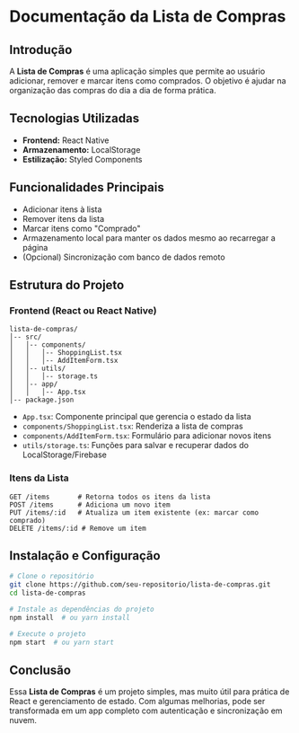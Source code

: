 # Documentação da Lista de Compras

## Introdução
A **Lista de Compras** é uma aplicação simples que permite ao usuário adicionar, remover e marcar itens como comprados. O objetivo é ajudar na organização das compras do dia a dia de forma prática.

## Tecnologias Utilizadas
- **Frontend:** React Native
- **Armazenamento:** LocalStorage
- **Estilização:** Styled Components

## Funcionalidades Principais
- Adicionar itens à lista
- Remover itens da lista
- Marcar itens como "Comprado"
- Armazenamento local para manter os dados mesmo ao recarregar a página
- (Opcional) Sincronização com banco de dados remoto

## Estrutura do Projeto

### Frontend (React ou React Native)
```plaintext
lista-de-compras/
│-- src/
│   │-- components/
│   │   │-- ShoppingList.tsx
│   │   │-- AddItemForm.tsx
│   │-- utils/
│   │   │-- storage.ts
│   │-- app/
│   │   │-- App.tsx
│-- package.json
```

- `App.tsx`: Componente principal que gerencia o estado da lista
- `components/ShoppingList.tsx`: Renderiza a lista de compras
- `components/AddItemForm.tsx`: Formulário para adicionar novos itens
- `utils/storage.ts`: Funções para salvar e recuperar dados do LocalStorage/Firebase

### Itens da Lista
```http
GET /items       # Retorna todos os itens da lista
POST /items      # Adiciona um novo item
PUT /items/:id   # Atualiza um item existente (ex: marcar como comprado)
DELETE /items/:id # Remove um item
```

## Instalação e Configuração
```bash
# Clone o repositório
git clone https://github.com/seu-repositorio/lista-de-compras.git
cd lista-de-compras

# Instale as dependências do projeto
npm install  # ou yarn install

# Execute o projeto
npm start  # ou yarn start
```

## Conclusão
Essa **Lista de Compras** é um projeto simples, mas muito útil para prática de React e gerenciamento de estado. Com algumas melhorias, pode ser transformada em um app completo com autenticação e sincronização em nuvem.

